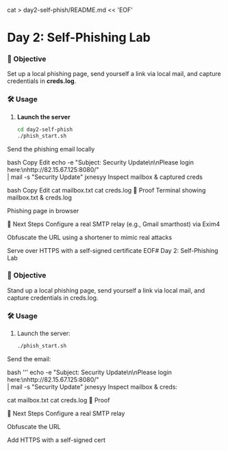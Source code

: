 cat > day2-self-phish/README.md << 'EOF'
# Day 2: Self-Phishing Lab

### 🎯 Objective
Set up a local phishing page, send yourself a link via local mail, and capture credentials in **creds.log**.

### 🛠️ Usage
1. **Launch the server**  
   ```bash
   cd day2-self-phish
   ./phish_start.sh
Send the phishing email locally

bash
Copy
Edit
echo -e "Subject: Security Update\n\nPlease login here:\nhttp://82.15.67.125:8080/" \
  | mail -s "Security Update" jxnesyy
Inspect mailbox & captured creds

bash
Copy
Edit
cat mailbox.txt
cat creds.log
📸 Proof
Terminal showing mailbox.txt & creds.log


Phishing page in browser


🚀 Next Steps
Configure a real SMTP relay (e.g., Gmail smarthost) via Exim4

Obfuscate the URL using a shortener to mimic real attacks

Serve over HTTPS with a self-signed certificate
EOF# Day 2: Self-Phishing Lab

### 🎯 Objective
Stand up a local phishing page, send yourself a link via local mail, and capture credentials in creds.log.

### 🛠️ Usage
1. Launch the server:  
   ```bash
   ./phish_start.sh
Send the email:

bash '''
echo -e "Subject: Security Update\n\nPlease login here:\nhttp://82.15.67.125:8080/" \
  | mail -s "Security Update" jxnesyy
Inspect mailbox & creds:


cat mailbox.txt
cat creds.log
📸 Proof



🚀 Next Steps
Configure a real SMTP relay

Obfuscate the URL

Add HTTPS with a self-signed cert
